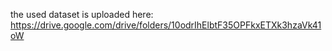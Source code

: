 the used dataset is uploaded here: https://drive.google.com/drive/folders/10odrIhElbtF35OPFkxETXk3hzaVk41oW